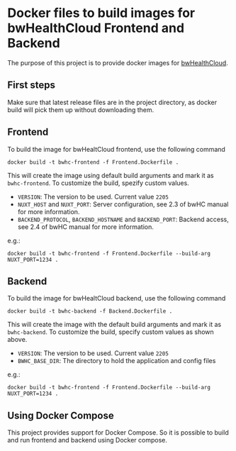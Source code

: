 # Docker files to build images for bwHealthCloud Frontend and Backend

The purpose of this project is to provide docker images for [bwHealthCloud](https://www.telemedbw.de/projekte/bwhealthcloud).

## First steps

Make sure that latest release files are in the project directory, as docker build will pick them up without downloading them.

## Frontend

To build the image for bwHealtCloud frontend, use the following command

```
docker build -t bwhc-frontend -f Frontend.Dockerfile .
```

This will create the image using default build arguments and mark it as `bwhc-frontend`. To customize the build, spezify custom values.

* `VERSION`: The version to be used. Current value `2205`
* `NUXT_HOST` and `NUXT_PORT`: Server configuration, see 2.3 of bwHC manual for more information.
* `BACKEND_PROTOCOL`, `BACKEND_HOSTNAME` and `BACKEND_PORT`: Backend access, see 2.4 of bwHC manual for more information.

e.g.:

```
docker build -t bwhc-frontend -f Frontend.Dockerfile --build-arg NUXT_PORT=1234 .
```

## Backend

To build the image for bwHealtCloud backend, use the following command

```
docker build -t bwhc-backend -f Backend.Dockerfile .
```

This will create the image with the default build arguments and mark it as `bwhc-backend`. To customize the build, specify custom values as shown above.

* `VERSION`: The version to be used. Current value `2205`
* `BWHC_BASE_DIR`: The directory to hold the application and config files

e.g.:

```
docker build -t bwhc-frontend -f Frontend.Dockerfile --build-arg NUXT_PORT=1234 .
```

## Using Docker Compose

This project provides support for Docker Compose. So it is possible to build and run frontend and backend using Docker compose.
